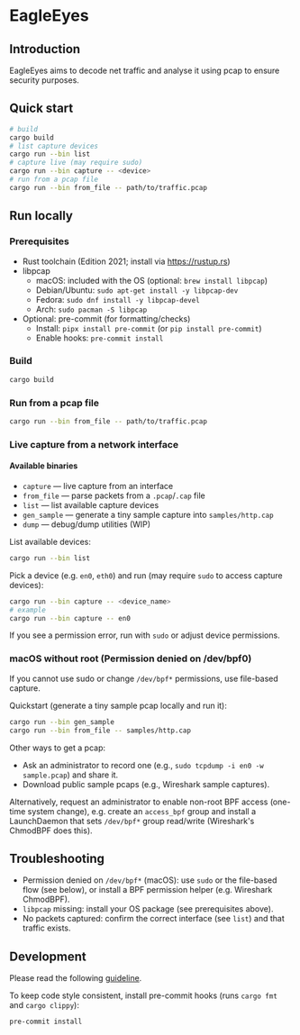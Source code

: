 # EagleEyes

## Introduction

EagleEyes aims to decode net traffic and analyse it using pcap to ensure security purposes.

## Quick start

```sh
# build
cargo build
# list capture devices
cargo run --bin list
# capture live (may require sudo)
cargo run --bin capture -- <device>
# run from a pcap file
cargo run --bin from_file -- path/to/traffic.pcap
```

## Run locally

### Prerequisites

- Rust toolchain (Edition 2021; install via https://rustup.rs)
- libpcap
  - macOS: included with the OS (optional: `brew install libpcap`)
  - Debian/Ubuntu: `sudo apt-get install -y libpcap-dev`
  - Fedora: `sudo dnf install -y libpcap-devel`
  - Arch: `sudo pacman -S libpcap`
- Optional: pre-commit (for formatting/checks)
  - Install: `pipx install pre-commit` (or `pip install pre-commit`)
  - Enable hooks: `pre-commit install`

### Build

```sh
cargo build
```

### Run from a pcap file

```sh
cargo run --bin from_file -- path/to/traffic.pcap
```

### Live capture from a network interface

#### Available binaries
- `capture` — live capture from an interface
- `from_file` — parse packets from a `.pcap`/`.cap` file
- `list` — list available capture devices
- `gen_sample` — generate a tiny sample capture into `samples/http.cap`
- `dump` — debug/dump utilities (WIP)

List available devices:

```sh
cargo run --bin list
```

Pick a device (e.g. `en0`, `eth0`) and run (may require `sudo` to access capture devices):

```sh
cargo run --bin capture -- <device_name>
# example
cargo run --bin capture -- en0
```

If you see a permission error, run with `sudo` or adjust device permissions.

### macOS without root (Permission denied on /dev/bpf0)

If you cannot use sudo or change `/dev/bpf*` permissions, use file-based capture.

Quickstart (generate a tiny sample pcap locally and run it):

```sh
cargo run --bin gen_sample
cargo run --bin from_file -- samples/http.cap
```

Other ways to get a pcap:
- Ask an administrator to record one (e.g., `sudo tcpdump -i en0 -w sample.pcap`) and share it.
- Download public sample pcaps (e.g., Wireshark sample captures).

Alternatively, request an administrator to enable non-root BPF access (one-time system change), e.g. create an `access_bpf` group and install a LaunchDaemon that sets `/dev/bpf*` group read/write (Wireshark's ChmodBPF does this).

## Troubleshooting
- Permission denied on `/dev/bpf*` (macOS): use `sudo` or the file-based flow (see below), or install a BPF permission helper (e.g. Wireshark ChmodBPF).
- `libpcap` missing: install your OS package (see prerequisites above).
- No packets captured: confirm the correct interface (see `list`) and that traffic exists.

## Development

Please read the following [guideline](doc/guideline.md).

To keep code style consistent, install pre-commit hooks (runs `cargo fmt` and `cargo clippy`):

```sh
pre-commit install
```

